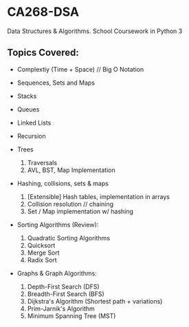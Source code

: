 # CA268-DSA
Data Structures &amp; Algorithms.
School Coursework in Python 3

## Topics Covered:
- Complextiy (Time + Space) // Big O Notation
- Sequences, Sets and Maps
- Stacks
- Queues
- Linked Lists

- Recursion

- Trees
  1. Traversals
  2. AVL, BST, Map Implementation

- Hashing, collisions, sets & maps
  1. [Extensible] Hash tables, implementation in arrays
  2. Collision resolution // chaining
  3. Set / Map implementation w/ hashing
- Sorting Algorithms (Review):
  1. Quadratic Sorting Algorithms
  2. Quicksort
  3. Merge Sort
  4. Radix Sort
- Graphs & Graph Algorithms:
  1. Depth-First Search (DFS)
  2. Breadth-First Search (BFS)
  3. Dijkstra's Algorithm (Shortest path + variations)
  4. Prim-Jarnik's Algorithm
  5. Minimum Spanning Tree (MST)
